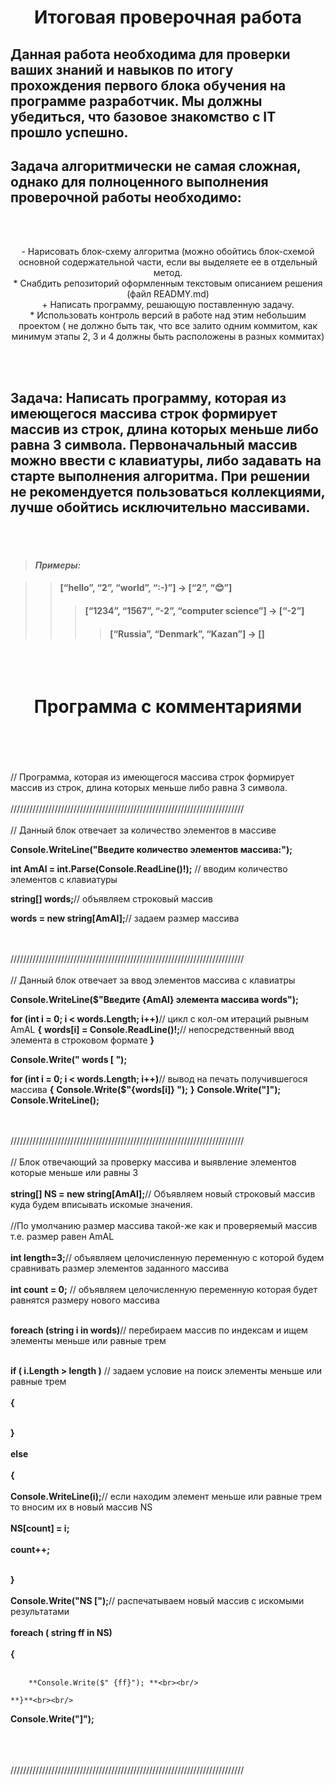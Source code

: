 <br><br/>

 # <center>**Итоговая проверочная работа**</center> 

## Данная работа необходима для проверки ваших знаний и навыков по итогу прохождения первого блока обучения на программе разработчик. Мы должны убедиться, что базовое знакомство с IT прошло успешно.  
## Задача алгоритмически не самая сложная, однако для полноценного выполнения проверочной работы необходимо: 
<br><br/>
<center>- Нарисовать блок-схему алгоритма (можно обойтись блок-схемой основной содержательной части, если вы выделяете ее в отдельный метод.</center> 
<center>* Снабдить репозиторий оформленным текстовым описанием решения (файл READMY.md)</center> 
<center>+ Написать программу, решающую поставленную задачу. </center> 
<center>* Использовать контроль версий в работе над этим небольшим проектом ( не должно быть так, что все залито одним коммитом, как минимум этапы 2, 3 и 4 должны быть расположены в разных коммитах)</center> 

<br><br/>

## **Задача:** Написать программу, которая из имеющегося массива строк формирует массив из строк, длина которых меньше либо равна 3 символа. Первоначальный массив можно ввести с клавиатуры, либо задавать на старте выполнения алгоритма. При решении не рекомендуется пользоваться коллекциями, лучше обойтись исключительно массивами.

<br><br/>

> #### ***Примеры:***

>> #### [“hello”, “2”, “world”, “:-)”] -> [“2”, “😊”]
>>>#### [“1234”, “1567”, “-2”, “computer science”] -> [“-2”]
>>>> #### [“Russia”, “Denmark”, “Kazan”] -> []
<br><br/>

 # <center>**Программа с комментариями**</center> 

<br><br/>
<br><br/>
// Программа, которая из имеющегося массива строк формирует массив из строк, длина которых меньше либо равна 3 символа. 
<br><br/>
//////////////////////////////////////////////////////////////////////////
<br><br/>// Данный блок отвечает за количество элементов в массиве

**Console.WriteLine("Введите количество элементов массива:");**

**int AmAl = int.Parse(Console.ReadLine()!);** // вводим количество элементов с клавиатуры

**string[] words;**// объявляем строковый массив

**words = new string[AmAl];**// задаем размер массива 

<br><br/>//////////////////////////////////////////////////////////////////////////
<br><br/>// Данный блок отвечает за ввод элементов массива с клавиатры

**Console.WriteLine($"Введите {AmAl} элемента массива words");**

**for  (int i = 0; i < words.Length; i++)**// цикл с кол-ом итераций рывным AmAL
**{**
   **words[i] = Console.ReadLine()!;**// непосредственный ввод элемента в строковом формате
**}**

**Console.Write(" words [ ");**

**for  (int i = 0; i < words.Length; i++)**// вывод на печать получившегося массива
**{**
**Console.Write($"{words[i]} ");**
**}**
**Console.Write("]");**
**Console.WriteLine();**

 <br><br/>//////////////////////////////////////////////////////////////////////////
 <br><br/>// Блок отвечающий за проверку массива и выявление элементов которые меньше или равны 3<br><br/>
**string[] NS = new string[AmAl];**// Объявляем новый строковый массив куда будем вписывать искомые значения.  <br><br/>
                                //По умолчанию размер массива такой-же как и проверяемый массив т.е. размер равен AmAL<br><br/>
**int length=3;**// объявляем целочисленную переменную с которой будем сравнивать размер элементов заданного массива<br><br/>
**int count = 0;** // объявляем  целочисленную переменную которая будет равнятся размеру нового массива <br><br/>

**foreach  (string i in words)**// перебираем массив по индексам и ищем элементы меньше или равные трем<br><br/>
      
   **if ( i.Length > length )** // задаем условие на поиск элементы меньше или равные трем<br><br/>
  **{**<br><br/>
                
   **}**<br><br/>
  **else**<br><br/>
  **{**<br><br/>
    **Console.WriteLine(i);**// если находим элемент  меньше или равные трем то вносим их в новый массив NS<br><br/>
   **NS[count] = i;**<br><br/>
    **count++;**<br><br/>

  **}**<br><br/>
     **Console.Write("NS [");**// распечатываем новый массив с искомыми результатами<br><br/>
    **foreach ( string ff in NS)**<br><br/>
    **{**<br><br/>
       
        **Console.Write($" {ff}"); **<br><br/>
                 
    **}**<br><br/>
   **Console.Write("]");**<br><br/>

<br><br/>//////////////////////////////////////////////////////////////////////////